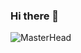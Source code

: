 ### Hi there 👋
<img src="[https://camo.githubusercontent.com/5b1d292……3d39316…](https://images-wixmp-ed30a86b8c4ca887773594c2.wixmp.com/f/bc47194c-4389-40b2-b130-e3de76db4ea0/deujn2h-fa58292f-1358-400e-99ae-0c85090384ba.png/v1/fill/w_1080,h_604/somewhere_in_sweden_by_eiskalterengel18_deujn2h-fullview.png?token=eyJ0eXAiOiJKV1QiLCJhbGciOiJIUzI1NiJ9.eyJzdWIiOiJ1cm46YXBwOjdlMGQxODg5ODIyNjQzNzNhNWYwZDQxNWVhMGQyNmUwIiwiaXNzIjoidXJuOmFwcDo3ZTBkMTg4OTgyMjY0MzczYTVmMGQ0MTVlYTBkMjZlMCIsIm9iaiI6W1t7ImhlaWdodCI6Ijw9NjA0IiwicGF0aCI6IlwvZlwvYmM0NzE5NGMtNDM4OS00MGIyLWIxMzAtZTNkZTc2ZGI0ZWEwXC9kZXVqbjJoLWZhNTgyOTJmLTEzNTgtNDAwZS05OWFlLTBjODUwOTAzODRiYS5wbmciLCJ3aWR0aCI6Ijw9MTA4MCJ9XV0sImF1ZCI6WyJ1cm46c2VydmljZTppbWFnZS5vcGVyYXRpb25zIl19.m9g2QfnOTj8HpIXTawt_wRCNg35s_L2SSLTRA4xt3XU)" alt="MasterHead" data-canonical-src="https://firebasestorage.googleapis.com/v0/b/flexi-coding.appspot.com/o/dempgi7-520f8d5f-63d4-4453-8822-dbc149ae27f8.gif?alt=media&token=91c0c7b2-93c3-4029-b011-1a8703c5730d" style="max-width: 100%; display: inline-block;" data-target="animated-image.originalImage">
<!--
**Arifissahak/Arifissahak** is a ✨ _special_ ✨ repository because its `README.md` (this file) appears on your GitHub profile.

Here are some ideas to get you started:

- 🔭 I’m currently working on ...
- 🌱 I’m currently learning ...
- 👯 I’m looking to collaborate on ...
- 🤔 I’m looking for help with ...
- 💬 Ask me about ...
- 📫 How to reach me: ...
- 😄 Pronouns: ...
- ⚡ Fun fact: ...
-->
